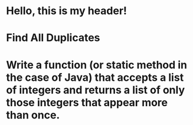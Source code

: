 # Hello, this is my header!
# Find All Duplicates
# Write a function (or static method in the case of Java) that accepts a list of integers and returns a list of only those integers that appear more than once.